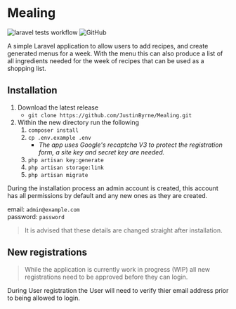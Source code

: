 # Mealing

![laravel tests workflow](https://github.com/JustinByrne/Mealing/actions/workflows/laravel_phpunit.yaml/badge.svg) ![GitHub](https://img.shields.io/github/license/JustinByrne/Mealing)

A simple Laravel application to allow users to add recipes, and create generated menus for a week. With the menu this can also produce a list of all ingredients needed for the week of recipes that can be used as a shopping list.

## Installation

1. Download the latest release
   - `git clone https://github.com/JustinByrne/Mealing.git`
2. Within the new directory run the following
   1. `composer install`
   2. `cp .env.example .env`
      - *The app uses Google's recaptcha V3 to protect the registration form, a site key and secret key are needed.*
   3. `php artisan key:generate`
   4. `php artisan storage:link`
   5. `php artisan migrate`

During the installation process an admin account is created, this account has all permissions by default and any new ones as they are created.

email: `admin@example.com`<br>
password: `password`

> It is advised that these details are changed straight after installation.

## New registrations

> While the application is currently work in progress (WIP) all new registrations need to be approved before they can login.

During User registration the User will need to verify thier email address prior to being allowed to login.
